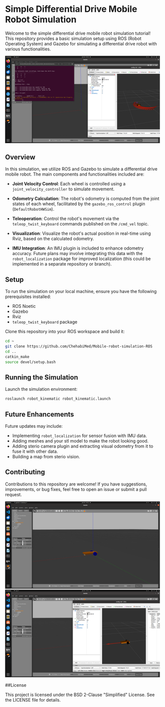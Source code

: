
# Simple Differential Drive Mobile Robot Simulation

Welcome to the simple differential drive mobile robot simulation tutorial! This repository provides a basic simulation setup using ROS (Robot Operating System) and Gazebo for simulating a differential drive robot with various functionalities.

![Robot Simulation](tuto_images/traj.png)

## Overview

In this simulation, we utilize ROS and Gazebo to simulate a differential drive mobile robot. The main components and functionalities included are:

- **Joint Velocity Control**: Each wheel is controlled using a `joint_velocity_controller` to simulate movement.
  
- **Odometry Calculation**: The robot's odometry is computed from the joint states of each wheel, facilitated by the `gazebo_ros_control` plugin (`DefaultRobotHWSim`).

- **Teleoperation**: Control the robot's movement via the `teleop_twist_keyboard` commands published on the `/cmd_vel` topic.

- **Visualization**: Visualize the robot's actual position in real-time using Rviz, based on the calculated odometry.

- **IMU Integration**: An IMU plugin is included to enhance odometry accuracy. Future plans may involve integrating this data with the `robot_localization` package for improved localization (this could be implemented in a separate repository or branch).

## Setup

To run the simulation on your local machine, ensure you have the following prerequisites installed:

- ROS Noetic
- Gazebo
- Rviz
- `teleop_twist_keyboard` package

Clone this repository into your ROS workspace and build it:

```bash
cd ~
git clone https://github.com/ChehabiMed/Mobile-robot-simulation-ROS
cd ..
catkin_make 
source devel/setup.bash
```

## Running the Simulation

Launch the simulation environment:

```bash
roslaunch robot_kinematic robot_kinematic.launch 
```


## Future Enhancements

Future updates may include:

- Implementing `robot_localization` for sensor fusion with IMU data.
- Adding meshes and your stl model to make the robot looking good.
- Adding sterio camera plugin and extracting visual odometry from it to fuse it with other data.
- Building a map from sterio vision.

## Contributing

Contributions to this repository are welcome! If you have suggestions, improvements, or bug fixes, feel free to open an issue or submit a pull request.

![Gazbebo Simulation](tuto_images/gazebo.png)
![Rviz Simulation](tuto_images/Rviz.png)


##License

This project is licensed under the BSD 2-Clause "Simplified" License. See the LICENSE file for details.

